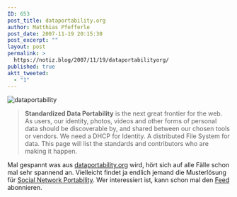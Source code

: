 ```yaml
---
ID: 653
post_title: dataportability.org
author: Matthias Pfefferle
post_date: 2007-11-19 20:15:30
post_excerpt: ""
layout: post
permalink: >
  https://notiz.blog/2007/11/19/dataportabilityorg/
published: true
aktt_tweeted:
  - "1"
---
```

<img class="aligncenter" src='http://notiz.blog/wp-content/uploads/2007/11/dataportability.jpg' alt='dataportability' />

<blockquote cite="http://dataportability.org/"><strong>Standardized Data Portability</strong> is the next great frontier for the web. As users, our identity, photos, videos and other forms of personal data should be discoverable by, and shared between our chosen tools or vendors. We need a DHCP for Identity. A distributed File System for data. This page will list the standards and contributors who are making it happen.</blockquote>

Mal gespannt was aus <a href="http://dataportability.org">dataportability.org</a> wird, hört sich auf alle Fälle schon mal sehr spannend an. Vielleicht findet ja endlich jemand die Musterlösung für <a href="http://microformats.org/wiki/portable-social-networks">Social Network Portability</a>.
Wer interessiert ist, kann schon mal den <a href="http://feeds.feedburner.com/dataportability">Feed</a> abonnieren.